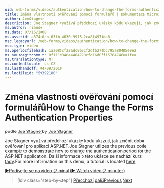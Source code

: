 ```yaml
---
uid: web-forms/videos/authentication/how-to-change-the-forms-authentication-properties
title: Změna vlastností ověřování pomocí formulářů | Dokumentace Microsoftu
author: JoeStagner
description: Joe Stagner využívá předchozí ukázky kódu ukazují, jak změnit dobu ověřování pro aplikaci ASP.NET. Další informace o th...
ms.author: riande
ms.date: 07/16/2008
ms.assetid: a374c0cb-63fb-4630-9915-2ca8f4973da8
msc.legacyurl: /web-forms/videos/authentication/how-to-change-the-forms-authentication-properties
msc.type: video
ms.openlocfilehash: 1aa085cf22adc8b0cf2dfb278bc795a80485e9e2
ms.sourcegitcommit: 0f1119340e4464720cfd16d0ff15764746ea1fea
ms.translationtype: MT
ms.contentlocale: cs-CZ
ms.lasthandoff: 04/09/2019
ms.locfileid: "59392180"
---
```

# <a name="how-to-change-the-forms-authentication-properties"></a><span data-ttu-id="28aff-104">Změna vlastností ověřování pomocí formulářů</span><span class="sxs-lookup"><span data-stu-id="28aff-104">How to Change the Forms Authentication Properties</span></span>

<span data-ttu-id="28aff-105">podle [Joe Stagner](https://github.com/JoeStagner)</span><span class="sxs-lookup"><span data-stu-id="28aff-105">by [Joe Stagner](https://github.com/JoeStagner)</span></span>

<span data-ttu-id="28aff-106">Joe Stagner využívá předchozí ukázky kódu ukazují, jak změnit dobu ověřování pro aplikaci ASP.NET.</span><span class="sxs-lookup"><span data-stu-id="28aff-106">Joe Stagner utilizes the previous code example to demonstrate how to change the authentication period for the ASP.NET application.</span></span> <span data-ttu-id="28aff-107">Další informace o této ukázce se nachází kurz [tady](../../overview/older-versions-security/introduction/forms-authentication-configuration-and-advanced-topics-vb.md).</span><span class="sxs-lookup"><span data-stu-id="28aff-107">For more information on this demo, a tutorial is located [here](../../overview/older-versions-security/introduction/forms-authentication-configuration-and-advanced-topics-vb.md).</span></span>

[<span data-ttu-id="28aff-108">&#9654;Podívejte se na video (7 minut)</span><span class="sxs-lookup"><span data-stu-id="28aff-108">&#9654; Watch video (7 minutes)</span></span>](https://channel9.msdn.com/Blogs/ASP-NET-Site-Videos/how-to-change-the-forms-authentication-properties)

> [!div class="step-by-step"]
> <span data-ttu-id="28aff-109">[Předchozí](using-basic-forms-authentication-in-aspnet.md)
> [další](how-to-setup-and-use-cookie-less-authentication-in-an-aspnet-application.md)</span><span class="sxs-lookup"><span data-stu-id="28aff-109">[Previous](using-basic-forms-authentication-in-aspnet.md)
[Next](how-to-setup-and-use-cookie-less-authentication-in-an-aspnet-application.md)</span></span>
